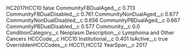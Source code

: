 <?xml version="1.0" encoding="UTF-8"?>
<CustomMetadata xmlns="http://soap.sforce.com/2006/04/metadata" xmlns:xsi="http://www.w3.org/2001/XMLSchema-instance" xmlns:xsd="http://www.w3.org/2001/XMLSchema">
    <label>HC2017HCC10</label>
    <protected>false</protected>
    <values>
        <field>CommunityFBDualAged__c</field>
        <value xsi:type="xsd:double">0.713</value>
    </values>
    <values>
        <field>CommunityFBDualDisabled__c</field>
        <value xsi:type="xsd:double">0.761</value>
    </values>
    <values>
        <field>CommunityNonDualAged__c</field>
        <value xsi:type="xsd:double">0.677</value>
    </values>
    <values>
        <field>CommunityNonDualDisabled__c</field>
        <value xsi:type="xsd:double">0.656</value>
    </values>
    <values>
        <field>CommunityPBDualAged__c</field>
        <value xsi:type="xsd:double">0.667</value>
    </values>
    <values>
        <field>CommunityPBDualDisabled__c</field>
        <value xsi:type="xsd:double">0.577</value>
    </values>
    <values>
        <field>Community__c</field>
        <value xsi:type="xsd:double">0.0</value>
    </values>
    <values>
        <field>ConditionCategory__c</field>
        <value xsi:type="xsd:string">Neoplasm</value>
    </values>
    <values>
        <field>Description__c</field>
        <value xsi:type="xsd:string">Lymphoma and Other Cancers</value>
    </values>
    <values>
        <field>HCCCode__c</field>
        <value xsi:type="xsd:string">HCC10</value>
    </values>
    <values>
        <field>Institutional__c</field>
        <value xsi:type="xsd:double">0.401</value>
    </values>
    <values>
        <field>IsActive__c</field>
        <value xsi:type="xsd:boolean">true</value>
    </values>
    <values>
        <field>OverriddenHCCCodes__c</field>
        <value xsi:type="xsd:string">HCC11,HCC12</value>
    </values>
    <values>
        <field>YearSpan__c</field>
        <value xsi:type="xsd:string">2017</value>
    </values>
</CustomMetadata>

